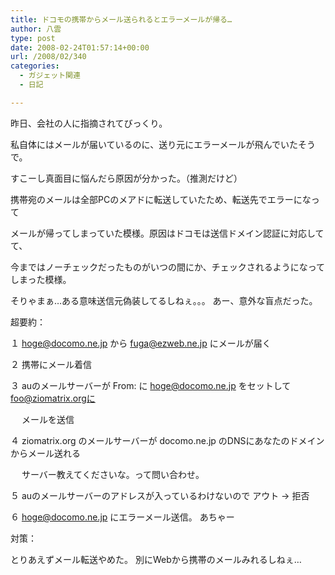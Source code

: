 ```yaml
---
title: ドコモの携帯からメール送られるとエラーメールが帰る…
author: 八雲
type: post
date: 2008-02-24T01:57:14+00:00
url: /2008/02/340
categories:
  - ガジェット関連
  - 日記

---
```

昨日、会社の人に指摘されてびっくり。
  
私自体にはメールが届いているのに、送り元にエラーメールが飛んでいたそうで。

すこーし真面目に悩んだら原因が分かった。（推測だけど）

携帯宛のメールは全部PCのメアドに転送していたため、転送先でエラーになって
  
メールが帰ってしまっていた模様。原因はドコモは送信ドメイン認証に対応してて、
  
今まではノーチェックだったものがいつの間にか、チェックされるようになってしまった模様。
  
そりゃまぁ…ある意味送信元偽装してるしねぇ。。。 あー、意外な盲点だった。

超要約：
  
１ hoge@docomo.ne.jp から fuga@ezweb.ne.jp にメールが届く
  
２ 携帯にメール着信
  
３ auのメールサーバーが From: に hoge@docomo.ne.jp をセットして foo@ziomatrix.orgに
  
　 メールを送信
  
４ ziomatrix.org のメールサーバーが docomo.ne.jp のDNSにあなたのドメインからメール送れる
  
　 サーバー教えてくださいな。って問い合わせ。
  
５ auのメールサーバーのアドレスが入っているわけないので アウト → 拒否
  
６ hoge@docomo.ne.jp にエラーメール送信。 あちゃー

対策：
  
とりあえずメール転送やめた。 別にWebから携帯のメールみれるしねぇ…